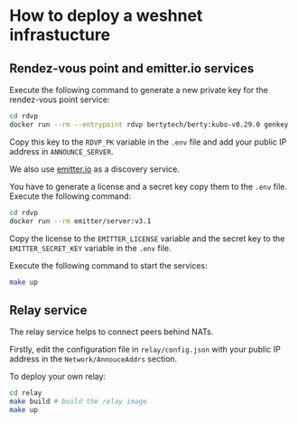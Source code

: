 # How to deploy a weshnet infrastucture

## Rendez-vous point and emitter.io services

Execute the following command to generate a new private key for the rendez-vous point service:

```sh
cd rdvp
docker run --rm --entrypoint rdvp bertytech/berty:kubo-v0.29.0 genkey
```

Copy this key to the `RDVP_PK` variable in the `.env` file and add your public IP address in `ANNOUNCE_SERVER`.

We also use [emitter.io](https://emitter.io/) as a discovery service.

You have to generate a license and a secret key copy them to the `.env` file. Execute the following command:

```sh
cd rdvp
docker run --rm emitter/server:v3.1
```

Copy the license to the `EMITTER_LICENSE` variable and the secret key to the `EMITTER_SECRET_KEY` variable in the `.env` file.

Execute the following command to start the services:

```sh
make up
```

## Relay service

The relay service helps to connect peers behind NATs.

Firstly, edit the configuration file in `relay/config.json` with your public IP address in the `Network/AnnouceAddrs` section.

To deploy your own relay:

```sh
cd relay
make build # build the relay image
make up
```
